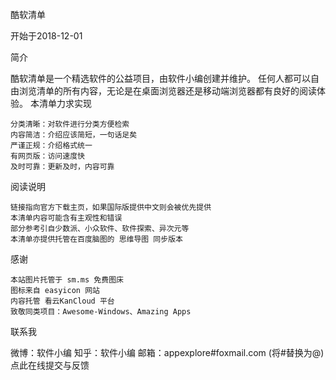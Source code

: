 酷软清单

开始于2018-12-01

简介

酷软清单是一个精选软件的公益项目，由软件小编创建并维护。
任何人都可以自由浏览清单的所有内容，无论是在桌面浏览器还是移动端浏览器都有良好的阅读体验。
本清单力求实现

    分类清晰：对软件进行分类方便检索
    内容简洁：介绍应该简短，一句话足矣
    严谨正规：介绍格式统一
    有网页版：访问速度快
    及时可靠：更新及时，内容可靠

阅读说明

    链接指向官方下载主页，如果国际版提供中文则会被优先提供
    本清单内容可能含有主观性和错误
    部分参考引自少数派、小众软件、软件探索、异次元等
    本清单亦提供托管在百度脑图的 思维导图 同步版本

感谢

    本站图片托管于 sm.ms 免费图床
    图标来自 easyicon 网站
    内容托管 看云KanCloud 平台
    致敬同类项目：Awesome-Windows、Amazing Apps

联系我

微博：软件小编
知乎：软件小编
邮箱：appexplore#foxmail.com (将#替换为@)
点此在线提交与反馈
